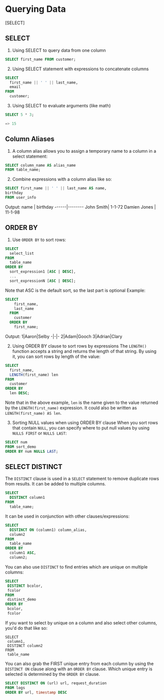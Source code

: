 # Querying Data
[SELECT]

## SELECT

1. Using SELECT to query data from one column
```SQL
SELECT first_name FROM customer;
```

2. Using SELECT statement with expressions to concatenate columns
```SQL
SELECT
  first_name || ' ' || last_name,
  email
FROM
  customer;
  ```
  
 3. Using SELECT to evaluate arguments (like math)
 ```SQL
 SELECT 5 * 3;
 
 => 15
 ```

## Column Aliases

1. A column alias allows you to assign a temporary name to a column in a select statement:
```SQL
SELECT column_name AS alias_name
FROM table_name;
```
2. Combine expressions with a column alias like so:
```SQL
SELECT first_name || ' ' || last_name AS name,
birthday
FROM user_info
```
Output: 
 name | birthday 
------|--------
 John Smith| 1-1-72 
 Damien Jones | 11-1-98
 
 ## ORDER BY
 
 1. Use `ORDER BY` to sort rows:
```SQL
SELECT 
  select_list
FROM
  table_name
ORDER BY
  sort_expression1 [ASC | DESC],
  ...
  sort_expressionN [ASC | DESC];
  ```
  Note that ASC is the default sort, so the last part is optional
  Example:

```SQL
SELECT
    first_name,
    last_name
  FROM
    customer
  ORDER BY
    first_name;
```
Output:
1|Aaron|Selby
-|-|-
2|Adam|Gooch
3|Adrian|Clary

2. Using ORDER BY clause to sort rows by expressions
The `LENGTH()` function accepts a string and returns the length of that string. By using it, you can sort rows by length of the value:
```SQL
SELECT
  first_name,
  LENGTH(first_name) len
FROM
  customer
ORDER BY
  len DESC;
  ```
  Note that in the above example, `len` is the name given to the value returned by the `LENGTH(first_name)` expression. It could also be written as ` LENGTH(first_name) AS len`.
  
  3. Sorting NULL values when using ORDER BY clause 
  When you sort rows that contain `NULL`, you can specify where to put null values by using `NULLS FIRST` or `NULLS LAST`:
  ```SQL
  SELECT num
  FROM sort_demo
  ORDER BY num NULLS LAST;
  ```

## SELECT DISTINCT

The `DISTINCT` clause is used in a `SELECT` statement to remove duplicate rows from results. It can be added to multiple columns.
```SQL
SELECT
  DISTINCT column1
FROM
  table_name;
  ```
It can be used in conjunction with other clauses/expressions:
```SQL
SELECT
  DISTINCT ON (column1) column_alias,
  column2
FROM
  table_name
ORDER BY
  column1 ASC,
  column2;
  ```
 You can also use `DISTINCT` to find entries which are unique on multiple columns:
 ```SQL
 SELECT
  DISTINCT bcolor,
  fcolor
FROM
  distinct_demo
ORDER BY
  bcolor,
  fcolor
 ```
 
 If you want to select by unique on a column and also select other columns, you'd do that like so:
 ```postgreSQL
 SELECT
  column1,
  DISTINCT column2
FROM
  table_name
 
 ```
 
 You can also grab the FIRST unique entry from each column by using the `DISTINCT ON` clause along with an `ORDER BY` clause. Which unique entry is selected is determined by the `ORDER BY` clause.
 ```SQL
 SELECT DISTINCT ON (url) url, request_duration
 FROM logs
 ORDER BY url, timestamp DESC
 ```

